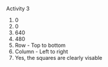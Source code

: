 Activity 3
1) 0
2) 0
3) 640
4) 480
5) Row - Top to bottom
6) Column - Left to right
7) Yes, the squares are clearly visable
